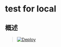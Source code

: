 # test for local

## 概述

> [![Deploy](https://www.herokucdn.com/deploy/button.png)](https://dashboard.heroku.com/new?template=https://github.com/ngc1230/ppp-net2)

